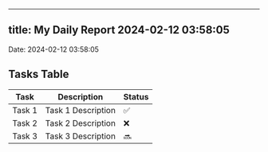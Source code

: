 
---
title: My Daily Report 2024-02-12 03:58:05
---

Date: 2024-02-12 03:58:05

## Tasks Table

| Task | Description | Status |
|------|-------------|--------|
| Task 1 | Task 1 Description | ✅ |
| Task 2 | Task 2 Description | ❌ |
| Task 3 | Task 3 Description | 🔜 |
